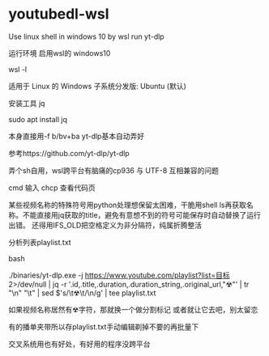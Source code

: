 # youtubedl-wsl
Use linux shell in windows 10  by wsl run yt-dlp

运行环境 启用wsl的 windows10

wsl -l

适用于 Linux 的 Windows 子系统分发版:
Ubuntu (默认)

安装工具 jq

sudo apt install jq

本身直接用-f b/bv+ba yt-dlp基本自动弄好

参考https://github.com/yt-dlp/yt-dlp

弄个sh自用，wsl跨平台有脑痛的cp936 与 UTF-8 互相兼容的问题

cmd 输入 chcp 查看代码页

某些视频名称的特殊符号用python处理想保留太困难，干脆用shell ls再获取名称。不能直接用jq获取的title，避免有意想不到的符号可能保存时自动替换了运行出错。
还得用IFS_OLD把空格定义为非分隔符，纯属折腾整活

分析列表playlist.txt

bash

./binaries/yt-dlp.exe -j https://www.youtube.com/playlist?list=目标 2>/dev/null | jq -r '.id,.title,.duration,.duration_string,.original_url,"☢"' | tr "\n" "\t" | sed $'s/\\t☢\\t/\\n/g' | tee playlist.txt

如果视频名称居然有☢字符，那就换一个做分割标记 或者就让它去吧，别太留恋

有的播单夹带所以存playlist.txt手动编辑剃掉不要的再批量下

交叉系统用也有好处，有好用的程序没跨平台
